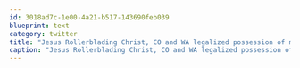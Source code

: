 ```yaml
---
id: 3018ad7c-1e00-4a21-b517-143690feb039
blueprint: text
category: twitter
title: "Jesus Rollerblading Christ, CO and WA legalized possession of marijuana!?! In the same America that was talking about 'legitimate rape'?"
caption: "Jesus Rollerblading Christ, CO and WA legalized possession of marijuana!?! In the same America that was talking about 'legitimate rape'?"
---
```


